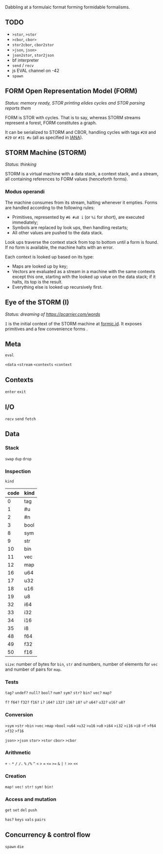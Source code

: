 Dabbling at a formulaic format forming formidable formalisms.

## TODO

- `>stor`, `>stor`
- `>cbor`, `cbor>`
- `stor2cbor`, `cbor2stor`
- `>json`, `json>`
- `json2stor`, `stor2json`
- bf interpreter
- `send` / `recv`
- js EVAL channel on -42
- `spawn`



## FORM Open Representation Model (FORM)

_*Status:* memory ready, STOR printing elides cycles and STOR parsing reports them_

FORM is STOR with cycles. That is to say, whereas STORM streams represent a forest, FORM constitutes a graph.

It can be serialized to STORM and CBOR, handling cycles with tags `#28` and `#29` or `#31 #u`
(all as specified in [IANA](https://www.iana.org/assignments/cbor-tags/cbor-tags.xhtml)).

## STORM Machine (STORM)

_*Status:* thinking_

STORM is a virtual machine with a data stack, a context stack, and a stream, all containing references to FORM values (henceforth forms).

### Modus operandi

The machine consumes from its stream, halting whenever it empties.
Forms are handled according to the following rules:
- Primitives, represented by `#6 #u8 i` (or `%i` for short), are executed immediately;
- Symbols are replaced by look ups, then handling restarts;
- All other values are pushed to the data stack.

Look ups traverse the context stack from top to bottom until a form is found. If no form is available, the machine halts with an error.

Each context is looked up based on its type:
- Maps are looked up by key;
- Vectors are evaluated as a stream in a machine with the same contexts except this one, starting with the looked up value on the data stack; if it halts, its top is the result.
- Everything else is looked up recursively first.

## Eye of the STORM (I)

_*Status:* dreaming of https://pcarrier.com/words_

`I` is the initial context of the STORM machine at [formic.id](https://formic.ic/). It exposes primitives and a few convenience forms .

## Meta

`eval`

`<data` `<stream` `<contexts` `<context`

## Contexts

`enter` `exit`

## I/O

`recv` `send` `fetch`

## Data

### Stack

`swap` `dup` `drop`

### Inspection

`kind`

| code | kind |
|------|------|
| 0    | tag  |
| 1    | #u   |
| 2    | #n   |
| 3    | bool |
| 8    | sym  |
| 9    | str  |
| 10   | bin  |
| 11   | vec  |
| 12   | map  |
| 16   | u64  |
| 17   | u32  |
| 18   | u16  |
| 19   | u8   |
| 32   | i64  |
| 33   | i32  |
| 34   | i16  |
| 35   | i8   |
| 48   | f64  |
| 49   | f32  |
| 50   | f16  |

`size`: number of bytes for `bin`, `str` and numbers, number of elements for `vec` and number of pairs for `map`.

### Tests

`tag?` `undef?` `null?` `bool?` `num?` `sym?` `str?` `bin?` `vec?` `map?`

`f?` `f64?` `f32?` `f16?` `i?` `i64?` `i32?` `i16?` `i8?` `u?` `u64?` `u32?` `u16?` `u8?`

### Conversion

`>sym` `>str` `>bin` `>vec` `>map` `>bool` `>u64` `>u32` `>u16` `>u8` `>i64` `>i32` `>i16` `>i8` `>f` `>f64` `>f32` `>f16`

`json>` `>json` `stor>` `>stor` `cbor>` `>cbor`

### Arithmetic

`+` `-` `*` `/` `/.` `%` `/%` `^` `<` `>` `=` `<=` `>=` `&` `|` `!` `>>` `<<`

### Creation

`map!` `vec!` `str!` `sym!` `bin!`

### Access and mutation

`get` `set` `del` `push`

`has?` `keys` `vals` `pairs`

## Concurrency & control flow

`spawn` `die`
